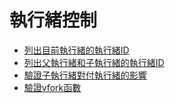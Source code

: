 # 執行緒控制
* [列出目前執行緒的執行緒ID](code/pid.c)
* [列出父執行緒和子執行緒的執行緒ID](code/pid_parent_child.c)
* [驗證子執行緒對付執行緒的影響](code/fork.c)
* [驗證vfork函數](code/vfork.c)
